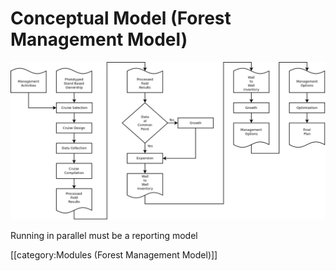 # Conceptual Model (Forest Management Model)

![flow chart](assets/FMMConcept.png)

Running in parallel must be a reporting model

[[category:Modules (Forest Management Model)]]
